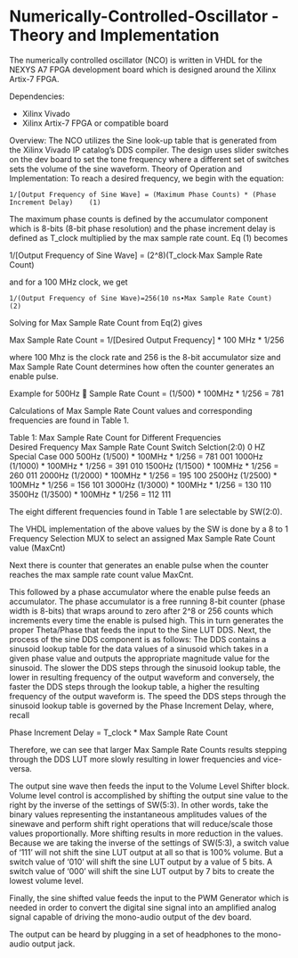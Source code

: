 # Numerically-Controlled-Oscillator -Theory and Implementation

The numerically controlled oscillator (NCO) is written in VHDL for the NEXYS A7 FPGA development board which is designed around the Xilinx Artix-7 FPGA.

Dependencies: 
* Xilinx Vivado       
* Xilinx Artix-7 FPGA or compatible board

Overview:
The NCO utilizes the Sine look-up table that is generated from the Xilinx Vivado IP catalog’s DDS compiler. The design uses slider switches on the dev board to set the tone frequency where a different set of switches sets the volume of the sine waveform. 
Theory of Operation and Implementation:
To reach a desired frequency, we begin with the equation:

    1/[Output Frequency of Sine Wave] = (Maximum Phase Counts) * (Phase Increment Delay)    (1) 

The maximum phase counts is defined by the accumulator component  which is 8-bits (8-bit phase resolution) and the phase increment delay is defined as  T_clock multiplied by the max sample rate count.  Eq (1) becomes

1/[Output Frequency of Sine Wave] = (2^8)(T_clock∙Max Sample Rate Count)

and for a 100 MHz clock, we get

    1/(Output Frequency of Sine Wave)=256(10 ns∙Max Sample Rate Count)                     (2) 

Solving for Max Sample Rate Count from Eq(2) gives

Max Sample Rate Count = 1/[Desired Output Frequency] * 100 MHz * 1/256 

where 100 Mhz is the clock rate and 256 is the 8-bit accumulator size and Max Sample Rate Count determines how often the counter generates an enable pulse.

Example for 500Hz     Sample Rate Count = (1/500) * 100MHz * 1/256 = 781

Calculations of Max Sample Rate Count values and corresponding frequencies are found in Table 1.

Table 1: Max Sample Rate Count for Different Frequencies  
Desired Frequency                                           Max Sample Rate Count	            Switch Selction(2:0)
0 HZ		            Special Case	                    000
500Hz		            (1/500) * 100MHz * 1/256 = 781	    001
1000Hz		          (1/1000) * 100MHz * 1/256 = 391	    010
1500Hz		          (1/1500) * 100MHz * 1/256 = 260	    011
2000Hz		          (1/2000) * 100MHz * 1/256 = 195	    100
2500Hz		          (1/2500) * 100MHz * 1/256 = 156	    101
3000Hz		          (1/3000) * 100MHz * 1/256 = 130	    110
3500Hz		          (1/3500) * 100MHz * 1/256 = 112	    111

The eight different frequencies found in Table 1 are selectable by SW(2:0). 

The VHDL implementation of the above values by the SW is done by a 8 to 1 Frequency Selection MUX to select an assigned Max Sample Rate Count value (MaxCnt)

Next there is counter that generates an enable pulse when the counter reaches the max sample rate count value MaxCnt.

This followed by a phase accumulator where the enable pulse feeds an accumulator. The phase accumulator is a free running 8-bit counter (phase width is 8-bits) that wraps around to zero after 2^8 or 256 counts which increments every time the enable is pulsed high. This in turn generates the proper Theta/Phase that feeds the input to the Sine LUT DDS.
Next, the process of the sine DDS component is as follows: The DDS contains a sinusoid lookup table for the data values of a sinusoid which takes in a given phase value and outputs the appropriate magnitude value for the sinusoid. The slower the DDS steps through the sinusoid lookup table, the lower in resulting frequency of the output waveform and conversely, the faster the DDS steps through the lookup table, a higher the resulting frequency of the output waveform is. The speed the DDS steps through the sinusoid lookup table is governed by the Phase Increment Delay, where, recall

Phase Increment Delay = T_clock * Max Sample Rate Count

Therefore, we can see that larger Max Sample Rate Counts results stepping through the DDS LUT more slowly resulting in lower frequencies and vice-versa. 

The output sine wave then feeds the input to the Volume Level Shifter block. Volume level control is accomplished by shifting the output sine value to the right by the inverse of the settings of SW(5:3). In other words, take the binary values representing the instantaneous amplitudes values of the sinewave and perform shift right operations that will reduce/scale those values proportionally. More shifting results in more reduction in the values. Because we are taking the inverse of the settings of SW(5:3), a switch value of ‘111’ will not shift the sine LUT output at all so that is 100% volume. But a switch value of ‘010’ will shift the sine LUT output by a value of 5 bits. A switch value of ‘000’ will shift the sine LUT output by 7 bits to create the lowest volume level.

Finally, the sine shifted value feeds the input to the PWM Generator which is needed in order to convert the digital sine signal into an amplified analog signal capable of driving the mono-audio output of the dev board.

The output can be heard by plugging in a set of headphones to the mono-audio output jack.
